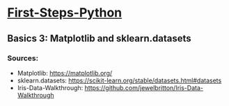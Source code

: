 # [First-Steps-Python](https://github.com/asofcs/First-Steps-Python)

## Basics 3: Matplotlib and sklearn.datasets
### Sources:
- Matplotlib: https://matplotlib.org/
- sklearn.datasets: https://scikit-learn.org/stable/datasets.html#datasets
- Iris-Data-Walkthrough: https://github.com/jewelbritton/Iris-Data-Walkthrough
